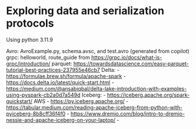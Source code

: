 # Exploring data and serialization protocols

Using python 3.11.9

Avro: AvroExample.py, schema.avsc, and test.avro (generated from copilot)
grpc: helloworld, route_guide from https://grpc.io/docs/what-is-grpc/introduction/ 
parquet: https://towardsdatascience.com/easy-parquet-tutorial-best-practices-237955e46cb7
Delta:  - https://formulae.brew.sh/formula/apache-spark
        - https://docs.delta.io/latest/quick-start.html
        - https://medium.com/@ansabiqbal/delta-lake-introduction-with-examples-using-pyspark-cb2a0d7a549d
Iceberg:
        - https://iceberg.apache.org/spark-quickstart/ AWS
        - https://py.iceberg.apache.org/ 
        - https://tabular.medium.com/reading-apache-iceberg-from-python-with-pyiceberg-8b8cff36f4f0
        - https://www.dremio.com/blog/intro-to-dremio-nessie-and-apache-iceberg-on-your-laptop/ 
        -
